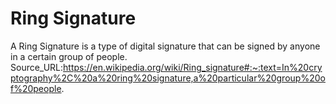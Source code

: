 # Ring Signature
A Ring Signature is a type of digital signature that can be signed by anyone in a certain group of people.
Source_URL:https://en.wikipedia.org/wiki/Ring_signature#:~:text=In%20cryptography%2C%20a%20ring%20signature,a%20particular%20group%20of%20people.
